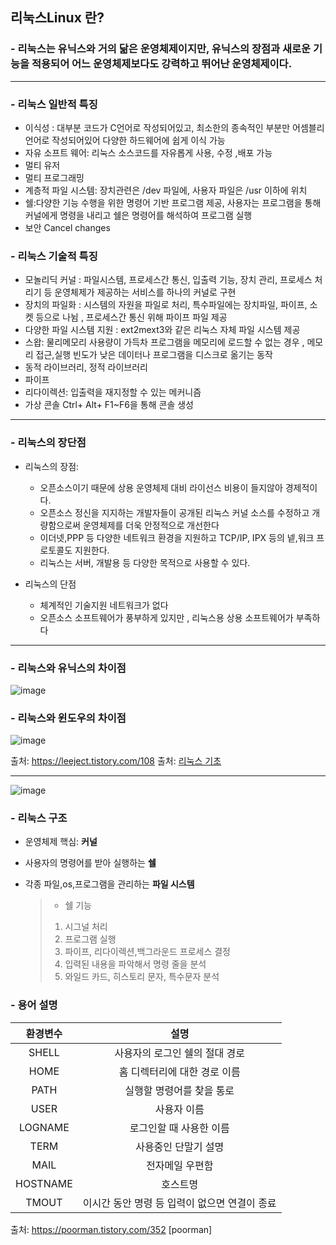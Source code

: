 ## 리눅스Linux 란? 

### - 리눅스는 유닉스와 거의 닮은 운영체제이지만, 유닉스의 장점과 새로운 기능을 적용되어 어느 운영체제보다도 강력하고 뛰어난 운영체제이다.
***

### - 리눅스 일반적 특징 
  - 이식성 : 대부분 코드가 C언어로 작성되어있고, 최소한의 종속적인 부분만 어셈블리언어로 작성되어있어 다양한 하드웨어에 쉽게 이식 가능 
  - 자유 소프트 웨어: 리눅스 소스코드를 자유롭게 사용, 수정 ,배포 가능  
  - 멀티 유저
  - 멀티 프로그래밍
  - 계층적 파일 시스템: 장치관련은 /dev 파일에, 사용자 파일은 /usr 이하에 위치
  - 쉘:다양한 기능 수행을 위한 명령어 기반 프로그램 제공, 사용자는 프로그램을 통해 커널에게 명령을 내리고 쉘은 명령어를 해석하여 프로그램 실행
  - 보안
Cancel changes
### - 리눅스 기술적 특징 
  - 모놀리딕 커널 : 파일시스템, 프로세스간 통신, 입출력 기능, 장치 관리, 프로세스 처리기 등 운영체제가 제공하는 서비스를 하나의 커널로 구현
  - 장치의 파일화 : 시스템의 자원을 파일로 처리, 특수파일에는 장치파일, 파이프, 소켓 등으로 나뉨 , 프로세스간 통신 위해 파이프 파일 제공
  - 다양한 파일 시스템 지원 : ext2mext3와 같은 리눅스 자체 파일 시스템 제공 
  - 스왑: 물리메모리 사용량이 가득차 프로그램을 메모리에 로드할 수 없는 경우 , 메모리 접근,실행 빈도가 낮은 데이터나 프로그램을 디스크로 옮기는 동작
  - 동적 라이브러리, 정적 라이브러리 
  - 파이프
  - 리다이렉션: 입출력을 재지정할 수 있는 메커니즘 
  - 가상 콘솔 Ctrl+ Alt+ F1~F6을 통해 콘솔 생성
 
 ***
  
### - 리눅스의 장단점 
  - 리눅스의 장점:
    - 오픈소스이기 때문에 상용 운영체제 대비 라이선스 비용이 들지않아 경제적이다. 
    - 오픈소스 정신을 지지하는 개발자들이 공개된 리눅스 커널 소스를 수정하고 개량함으로써 운영체제를 더욱 안정적으로 개선한다
    - 이더넷,PPP 등 다양한 네트워크 환경을 지원하고 TCP/IP, IPX 등의 넽,워크 프로토콜도 지원한다.
    - 리눅스는 서버, 개발용 등 다양한 목적으로 사용할 수 있다.

 - 리눅스의 단점
    - 체계적인 기술지원 네트워크가 없다
    - 오픈소스 소프트웨어가 풍부하게 있지만 , 리눅스용 상용 소프트웨어가 부족하다 

***
### - 리눅스와 유닉스의 차이점 

![image](https://user-images.githubusercontent.com/87008955/126441026-f2eb19cf-adda-45d2-a381-74c0b0ff211a.png)

### - 리눅스와 윈도우의 차이점 

![image](https://user-images.githubusercontent.com/87008955/126441058-a87d2c2b-40fc-403d-80cf-d5e870cb2393.png)

출처: <https://leeject.tistory.com/108>
출처: [리눅스 기초](https://leeject.tistory.com/108)

***

 
![image](https://user-images.githubusercontent.com/87008955/126442102-e1cb83b0-69da-4c27-b4a4-f38cf07f5d5c.png)

### - 리눅스 구조 
  * 운영체제 핵심: **커널**
  * 사용자의 명령어를 받아 실행하는 **쉘**
  * 각종 파일,os,프로그램을 관리하는 **파일 시스템**

    >* 쉘 기능
    >1. 시그널 처리
    >2. 프로그램 실행
    >3. 파이프, 리다이렉션,백그라운드 프로세스 결정
    >4. 입력된 내용을 파악해서 명령 줄을 분석
    >5. 와일드 카드, 히스토리 문자, 특수문자 분석 
    
### - 용어 설명    
 
| 환경변수   | 설명  | 
| :--------: | :--------: | 
| SHELL  | 사용자의 로그인 쉘의 절대 경로 | 
| HOME | 홈 디렉터리에 대한 경로 이름 |
| PATH | 실행할 명령어를 찾을 통로 |
| USER | 사용자 이름 |
| LOGNAME | 로그인할 때 사용한 이름
| TERM | 사용중인 단말기 설명|
| MAIL | 전자메일 우편함 |
| HOSTNAME | 호스트명 |
| TMOUT | 이시간 동안 명령 등 입력이 없으면 연결이 종료 |

      

출처: https://poorman.tistory.com/352 [poorman]
 




